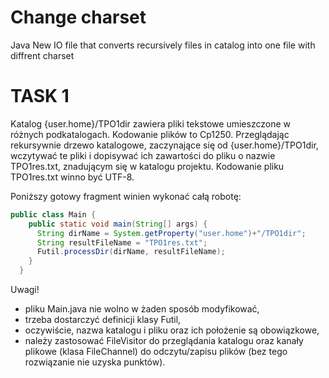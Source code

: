 # Change charset
Java New IO file that converts recursively files in catalog into one file with diffrent charset

# TASK 1

Katalog {user.home}/TPO1dir zawiera pliki tekstowe umieszczone w różnych podkatalogach. Kodowanie plików to Cp1250. Przeglądając rekursywnie drzewo katalogowe, zaczynające się od {user.home}/TPO1dir, wczytywać te pliki i dopisywać ich zawartości do pliku o nazwie TPO1res.txt, znadującym się w katalogu projektu. Kodowanie pliku TPO1res.txt winno być UTF-8.

Poniższy gotowy fragment winien wykonać całą robotę:

```java
public class Main {
    public static void main(String[] args) {
      String dirName = System.getProperty("user.home")+"/TPO1dir";
      String resultFileName = "TPO1res.txt";
      Futil.processDir(dirName, resultFileName);
    }
  }
```

Uwagi!
* pliku Main.java nie wolno w żaden sposób modyfikować,
* trzeba dostarczyć definicji klasy Futil,
* oczywiście, nazwa katalogu i pliku oraz ich położenie są obowiązkowe,
* należy zastosować FileVisitor do przeglądania katalogu oraz kanały plikowe (klasa FileChannel) do odczytu/zapisu plików (bez tego rozwiązanie nie uzyska punktów).
